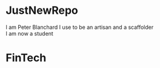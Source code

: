 # JustNewRepo

I am Peter Blanchard
I use to be an artisan and a scaffolder  
I am now a student  
# FinTech
